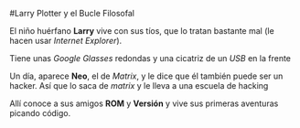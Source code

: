 #Larry Plotter y el Bucle Filosofal

El niño huérfano **Larry** vive con sus tíos, que lo tratan bastante mal (le hacen usar *Internet Explorer*).

Tiene unas *Google Glasses* redondas y una cicatriz de un *USB* en la frente 


Un día, aparece **Neo**, el de *Matrix*, y le dice que él también puede ser un hacker.
Así que lo saca de *matrix* y le lleva a una escuela de hacking

Allí conoce a sus amigos **ROM** y **Versión** y vive sus primeras aventuras picando código.


